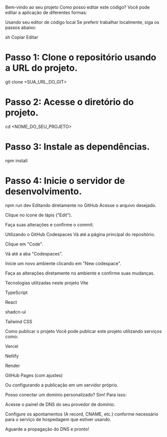 Bem-vindo ao seu projeto
Como posso editar este código?
Você pode editar a aplicação de diferentes formas:

Usando seu editor de código local
Se preferir trabalhar localmente, siga os passos abaixo:

sh
Copiar
Editar
# Passo 1: Clone o repositório usando a URL do projeto.
git clone <SUA_URL_DO_GIT>

# Passo 2: Acesse o diretório do projeto.
cd <NOME_DO_SEU_PROJETO>

# Passo 3: Instale as dependências.
npm install

# Passo 4: Inicie o servidor de desenvolvimento.
npm run dev
Editando diretamente no GitHub
Acesse o arquivo desejado.

Clique no ícone de lápis ("Edit").

Faça suas alterações e confirme o commit.

Utilizando o GitHub Codespaces
Vá até a página principal do repositório.

Clique em "Code".

Vá até a aba "Codespaces".

Inicie um novo ambiente clicando em "New codespace".

Faça as alterações diretamente no ambiente e confirme suas mudanças.

Tecnologias utilizadas neste projeto
Vite

TypeScript

React

shadcn-ui

Tailwind CSS

Como publicar o projeto
Você pode publicar este projeto utilizando serviços como:

Vercel

Netlify

Render

GitHub Pages (com ajustes)

Ou configurando a publicação em um servidor próprio.

Posso conectar um domínio personalizado?
Sim! Para isso:

Acesse o painel de DNS do seu provedor de domínio.

Configure os apontamentos (A record, CNAME, etc.) conforme necessário para o serviço de hospedagem que estiver usando.

Aguarde a propagação do DNS e pronto!
